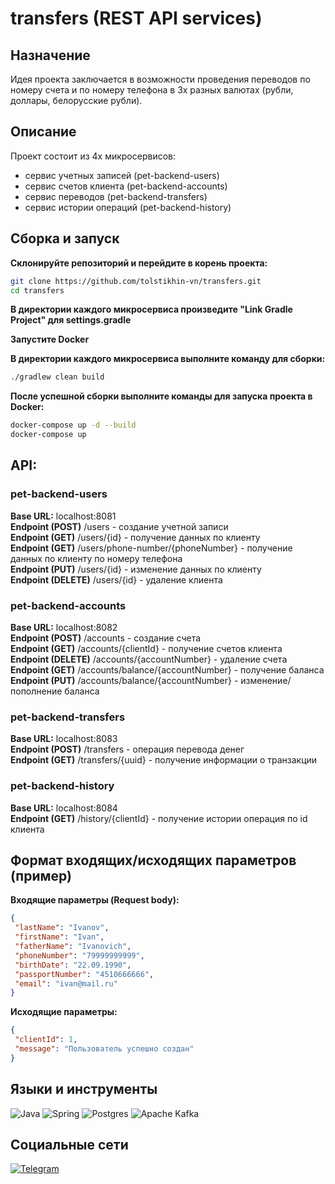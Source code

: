 # transfers (REST API services)
## Назначение
Идея проекта заключается в возможности проведения переводов по номеру счета и по номеру телефона в 3х разных валютах (рубли, доллары, белорусские рубли).
## Описание
Проект состоит из 4х микросервисов:
* сервис учетных записей (pet-backend-users)
* сервис счетов клиента (pet-backend-accounts)
* сервис переводов (pet-backend-transfers)
* сервис истории операций (pet-backend-history)
## Сборка и запуск
**Склонируйте репозиторий и перейдите в корень проекта:**
```bash
git clone https://github.com/tolstikhin-vn/transfers.git
cd transfers
```
**В директории каждого микросервиса произведите "Link Gradle Project" для settings.gradle**

**Запустите Docker**

**В директории каждого микросервиса выполните команду для сборки:**
```bash
./gradlew clean build
```
**После успешной сборки выполните команды для запуска проекта в Docker:**
```bash
docker-compose up -d --build
docker-compose up
```
## API:
### pet-backend-users
**Base URL:** localhost:8081<br>
**Endpoint (POST)** /users - создание учетной записи<br> 
**Endpoint (GET)** /users/{id} - получение данных по клиенту<br> 
**Endpoint (GET)** /users/phone-number/{phoneNumber} - получение данных по клиенту по номеру телефона<br> 
**Endpoint (PUT)** /users/{id} - изменение данных по клиенту<br> 
**Endpoint (DELETE)** /users/{id} - удаление клиента

### pet-backend-accounts
**Base URL:** localhost:8082<br> 
**Endpoint (POST)** /accounts - создание счета<br> 
**Endpoint (GET)** /accounts/{clientId} - получение счетов клиента<br> 
**Endpoint (DELETE)** /accounts/{accountNumber} - удаление счета<br> 
**Endpoint (GET)** /accounts/balance/{accountNumber} - получение баланса<br> 
**Endpoint (PUT)** /accounts/balance/{accountNumber} - изменение/пополнение баланса

### pet-backend-transfers
**Base URL:** localhost:8083<br> 
**Endpoint (POST)** /transfers - операция перевода денег<br> 
**Endpoint (GET)** /transfers/{uuid} - получение информации о транзакции

### pet-backend-history
**Base URL:** localhost:8084<br> 
**Endpoint (GET)** /history/{clientId} - получение истории операция по id клиента
## Формат входящих/исходящих параметров (пример)
**Входящие параметры (Request body):**  
```json
{
 "lastName": "Ivanov",
 "firstName": "Ivan",
 "fatherName": "Ivanovich",
 "phoneNumber": "79999999999",
 "birthDate": "22.09.1990",
 "passportNumber": "4510666666",
 "email": "ivan@mail.ru"
}

```
**Исходящие параметры:**
```json
{ 
 "clientId": 1,
 "message": "Пользователь успешно создан"
}
```

## Языки и инструменты
![Java](https://img.shields.io/badge/java-%23ED8B00.svg?&style=for-the-badge&logo=java&logoColor=white")
![Spring](https://img.shields.io/badge/spring%20-%236DB33F.svg?&style=for-the-badge&logo=spring&logoColor=white")
![Postgres](https://img.shields.io/badge/postgres-%23316192.svg?&style=for-the-badge&logo=postgresql&logoColor=white")
![Apache Kafka](https://img.shields.io/badge/Apache%20Kafka-000?style=for-the-badge&logo=apachekafka)
## Социальные сети
[![Telegram](https://img.shields.io/badge/-Telegram-090909?style=for-the-badge&logo=telegram&logoColor=27A0D9)](https://t.me/suun_rise)
